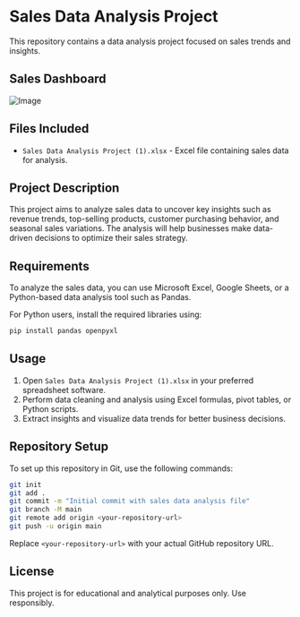 # Sales Data Analysis Project

This repository contains a data analysis project focused on sales trends and insights.

## Sales Dashboard

![Image](https://github.com/user-attachments/assets/2798514d-f78c-4144-b792-71ee7244a433)

## Files Included

- `Sales Data Analysis Project (1).xlsx` - Excel file containing sales data for analysis.

## Project Description

This project aims to analyze sales data to uncover key insights such as revenue trends, top-selling products, customer purchasing behavior, and seasonal sales variations. The analysis will help businesses make data-driven decisions to optimize their sales strategy.

## Requirements

To analyze the sales data, you can use Microsoft Excel, Google Sheets, or a Python-based data analysis tool such as Pandas.

For Python users, install the required libraries using:

```sh
pip install pandas openpyxl
```

## Usage

1. Open `Sales Data Analysis Project (1).xlsx` in your preferred spreadsheet software.
2. Perform data cleaning and analysis using Excel formulas, pivot tables, or Python scripts.
3. Extract insights and visualize data trends for better business decisions.

## Repository Setup

To set up this repository in Git, use the following commands:

```sh
git init
git add .
git commit -m "Initial commit with sales data analysis file"
git branch -M main
git remote add origin <your-repository-url>
git push -u origin main
```

Replace `<your-repository-url>` with your actual GitHub repository URL.

## License

This project is for educational and analytical purposes only. Use responsibly.
